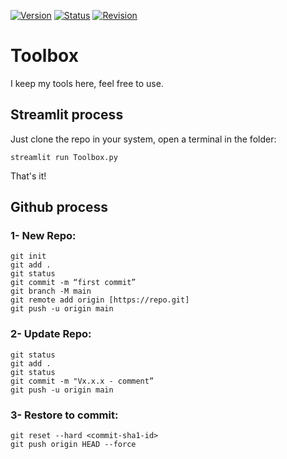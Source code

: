 [![Version](https://img.shields.io/badge/Version-0.0.0-blue)](https://83hn4m.streamlit.app)
[![Status](https://img.shields.io/badge/Status-cold_start-yellow)](https://83hn4m.streamlit.app)
[![Revision](https://img.shields.io/badge/Last_Edit-Nov_2023-green)](https://83hn4m.streamlit.app)

# Toolbox
I keep my tools here, feel free to use.

## Streamlit process
Just clone the repo in your system, open a terminal in the folder:
```
streamlit run Toolbox.py
```
That's it!

## Github process

### 1- New Repo:
```
git init
git add .
git status
git commit -m “first commit”
git branch -M main
git remote add origin [https://repo.git]
git push -u origin main
```

### 2- Update Repo:
```
git status
git add .
git status
git commit -m "Vx.x.x - comment”
git push -u origin main
```

### 3- Restore to commit:
```
git reset --hard <commit-sha1-id>
git push origin HEAD --force
```
